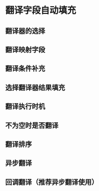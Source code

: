 # 翻译字段自动填充

## 翻译器的选择

## 翻译映射字段

## 翻译条件补充

## 选择翻译器结果填充

## 翻译执行时机

## 不为空时是否翻译

## 翻译排序

## 异步翻译

## 回调翻译（推荐异步翻译使用）